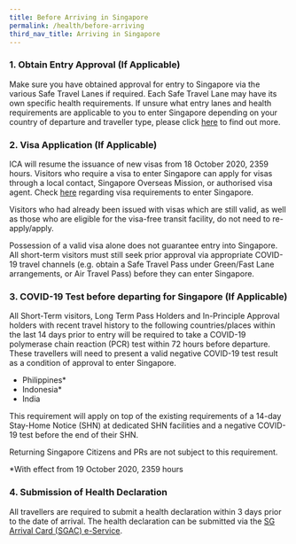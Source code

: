 ```yaml
---
title: Before Arriving in Singapore
permalink: /health/before-arriving
third_nav_title: Arriving in Singapore
---
```


### 1. Obtain Entry Approval (If Applicable)

Make sure you have obtained approval for entry to Singapore via the various Safe Travel Lanes if required. Each Safe Travel Lane may have its own specific health requirements. If unsure what entry lanes and health requirements are applicable to you to enter Singapore depending on your country of departure and traveller type, please click [here](/arriving/overview) to find out more.

### 2. Visa Application (If Applicable)
ICA will resume the issuance of new visas from 18 October 2020, 2359 hours. Visitors who require a visa to enter Singapore can apply for visas through a local contact, Singapore Overseas Mission, or authorised visa agent. Check <a href="https://www.ica.gov.sg/visitor/visitor_entryvisa" target="_blank">here</a> regarding visa requirements to enter Singapore.

Visitors who had already been issued with visas which are still valid, as well as those who are eligible for the visa-free transit facility, do not need to re-apply/apply.

Possession of a valid visa alone does not guarantee entry into Singapore. All short-term visitors must still seek prior approval via appropriate COVID-19 travel channels (e.g. obtain a Safe Travel Pass under Green/Fast Lane arrangements, or Air Travel Pass) before they can enter Singapore.

### 3. COVID-19 Test before departing for Singapore (If Applicable)
All Short-Term visitors, Long Term Pass Holders and In-Principle Approval holders with recent travel history to the following countries/places within the last 14 days prior to entry will be required to take a COVID-19 polymerase chain reaction (PCR) test within 72 hours before departure. These travellers will need to present a valid negative COVID-19 test result as a condition of approval to enter Singapore.

- Philippines*
- Indonesia*
- India

This requirement will apply on top of the existing requirements of a 14-day Stay-Home Notice (SHN) at dedicated SHN facilities and a negative COVID-19 test before the end of their SHN.

Returning Singapore Citizens and PRs are not subject to this requirement.

*With effect from 19 October 2020, 2359 hours

### 4. Submission of Health Declaration

All travellers are required to submit a health declaration within 3 days prior to the date of arrival. The health declaration can be submitted via the <a href="https://eservices.ica.gov.sg/sgarrivalcard/" target="_blank">SG Arrival Card (SGAC) e-Service</a>.


